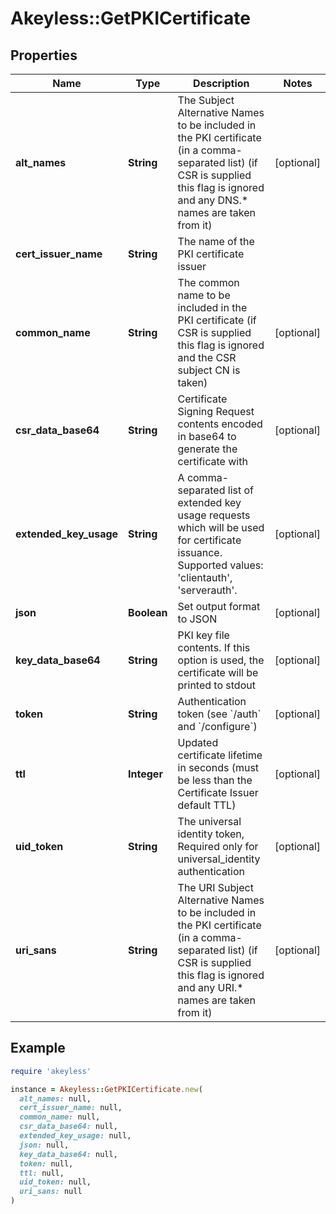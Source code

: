 # Akeyless::GetPKICertificate

## Properties

| Name | Type | Description | Notes |
| ---- | ---- | ----------- | ----- |
| **alt_names** | **String** | The Subject Alternative Names to be included in the PKI certificate (in a comma-separated list) (if CSR is supplied this flag is ignored and any DNS.* names are taken from it) | [optional] |
| **cert_issuer_name** | **String** | The name of the PKI certificate issuer |  |
| **common_name** | **String** | The common name to be included in the PKI certificate (if CSR is supplied this flag is ignored and the CSR subject CN is taken) | [optional] |
| **csr_data_base64** | **String** | Certificate Signing Request contents encoded in base64 to generate the certificate with | [optional] |
| **extended_key_usage** | **String** | A comma-separated list of extended key usage requests which will be used for certificate issuance. Supported values: &#39;clientauth&#39;, &#39;serverauth&#39;. | [optional] |
| **json** | **Boolean** | Set output format to JSON | [optional] |
| **key_data_base64** | **String** | PKI key file contents. If this option is used, the certificate will be printed to stdout | [optional] |
| **token** | **String** | Authentication token (see &#x60;/auth&#x60; and &#x60;/configure&#x60;) | [optional] |
| **ttl** | **Integer** | Updated certificate lifetime in seconds (must be less than the Certificate Issuer default TTL) | [optional] |
| **uid_token** | **String** | The universal identity token, Required only for universal_identity authentication | [optional] |
| **uri_sans** | **String** | The URI Subject Alternative Names to be included in the PKI certificate (in a comma-separated list) (if CSR is supplied this flag is ignored and any URI.* names are taken from it) | [optional] |

## Example

```ruby
require 'akeyless'

instance = Akeyless::GetPKICertificate.new(
  alt_names: null,
  cert_issuer_name: null,
  common_name: null,
  csr_data_base64: null,
  extended_key_usage: null,
  json: null,
  key_data_base64: null,
  token: null,
  ttl: null,
  uid_token: null,
  uri_sans: null
)
```

